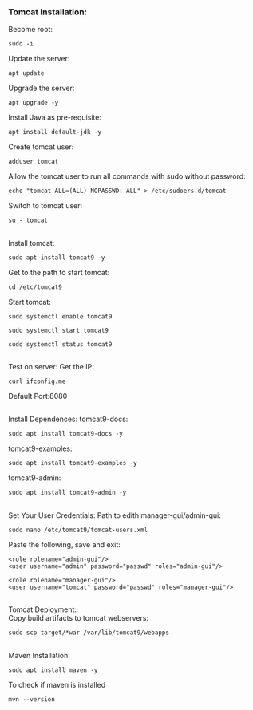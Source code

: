 ### Tomcat Installation: 

Become root:
``` 
sudo -i
```
Update the server: 
```
apt update 
```
Upgrade the server: 
```
apt upgrade -y 
```


Install Java as pre-requisite: 
```
apt install default-jdk -y 
```


Create tomcat user: 
```
adduser tomcat 
```
Allow the tomcat user to run all commands with sudo without password:
```
echo "tomcat ALL=(ALL) NOPASSWD: ALL" > /etc/sudoers.d/tomcat
```
Switch to tomcat user: 
```
su - tomcat   
```
##


Install tomcat: 
```
sudo apt install tomcat9 -y 
``` 
Get to the path to start tomcat: 
```
cd /etc/tomcat9  
```
Start tomcat:
``` 
sudo systemctl enable tomcat9
```
```
sudo systemctl start tomcat9
```
```
sudo systemctl status tomcat9
```
##


Test on server:
Get the IP:
```  
curl ifconfig.me
``` 
Default Port:8080
##


Install Dependences:
tomcat9-docs: 
```
sudo apt install tomcat9-docs -y 
```
tomcat9-examples: 
```
sudo apt install tomcat9-examples -y
```
tomcat9-admin: 
```
sudo apt install tomcat9-admin -y
```
## 


Set Your User Credentials: 
Path to edith manager-gui/admin-gui:  
```
sudo nano /etc/tomcat9/tomcat-users.xml
```
Paste the following, save and exit: 
```
<role rolename="admin-gui"/>
<user username="admin" password="passwd" roles="admin-gui"/>

<role rolename="manager-gui"/>
<user username="tomcat" password="passwd" roles="manager-gui"/>
```
##



Tomcat Deployment: <br>
Copy build artifacts to tomcat webservers:
```
sudo scp target/*war /var/lib/tomcat9/webapps
```
##


Maven Installation: 
```
sudo apt install maven -y 
```
To check if maven is installed 
```
mvn --version
```
##